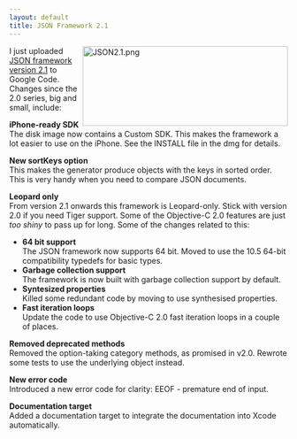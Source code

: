 ```yaml
---
layout: default
title: JSON Framework 2.1
---
```


<img src="http://skuggdev.files.wordpress.com/2008/08/json211.png" alt="JSON2.1.png" border="0" width="371" height="144" align="right" />I just uploaded <a href="http://json-framework.googlecode.com/files/JSON_2.1.dmg">JSON framework version 2.1</a> to Google Code. Changes since the 2.0 series, big and small, include:

<strong>iPhone-ready SDK</strong><br>
The disk image now contains a Custom SDK. This makes the framework a lot easier to use on the iPhone. See the INSTALL file in the dmg for details.

<strong>New sortKeys option</strong><br>
This makes the generator produce objects with the keys in sorted order. This is very handy when you need to compare JSON documents.

<strong>Leopard only</strong><br>
From version 2.1 onwards this framework is Leopard-only. Stick with version 2.0 if you need Tiger support. Some of the Objective-C 2.0 features are just <em>too shiny</em> to pass up for long. Some of the changes related to this:

<ul>
<li><strong>64 bit support</strong><br>
The JSON framework now supports 64 bit. Moved to use the 10.5 64-bit compatibility typedefs for basic types.

</li><li><strong>Garbage collection support</strong><br>
The framework is now built with garbage collection support by default.

</li><li><strong>Syntesized properties</strong><br>
Killed some redundant code by moving to use synthesised properties.

</li><li><strong>Fast iteration loops</strong><br>
Update the code to use Objective-C 2.0 fast iteration loops in a couple of places.
</li></ul>

<strong>Removed deprecated methods</strong><br>
Removed the option-taking category methods, as promised in v2.0. Rewrote some tests to use the underlying object instead.

<strong>New error code</strong><br>
Introduced a new error code for clarity: EEOF - premature end of input.

<strong>Documentation target</strong><br>
Added a documentation target to integrate the documentation into Xcode automatically.
